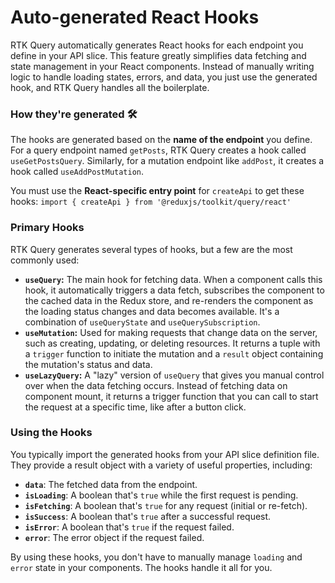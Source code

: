 # Auto-generated React Hooks

RTK Query automatically generates React hooks for each endpoint you define in your API slice. This feature greatly simplifies data fetching and state management in your React components. Instead of manually writing logic to handle loading states, errors, and data, you just use the generated hook, and RTK Query handles all the boilerplate.

### How they're generated 🛠️

The hooks are generated based on the **name of the endpoint** you define. For a query endpoint named `getPosts`, RTK Query creates a hook called `useGetPostsQuery`. Similarly, for a mutation endpoint like `addPost`, it creates a hook called `useAddPostMutation`.

You must use the **React-specific entry point** for `createApi` to get these hooks:
`import { createApi } from '@reduxjs/toolkit/query/react'` 

### Primary Hooks

RTK Query generates several types of hooks, but a few are the most commonly used:

* **`useQuery`:** The main hook for fetching data. When a component calls this hook, it automatically triggers a data fetch, subscribes the component to the cached data in the Redux store, and re-renders the component as the loading status changes and data becomes available. It's a combination of `useQueryState` and `useQuerySubscription`.
* **`useMutation`:** Used for making requests that change data on the server, such as creating, updating, or deleting resources. It returns a tuple with a `trigger` function to initiate the mutation and a `result` object containing the mutation's status and data.
* **`useLazyQuery`:** A "lazy" version of `useQuery` that gives you manual control over when the data fetching occurs. Instead of fetching data on component mount, it returns a trigger function that you can call to start the request at a specific time, like after a button click.

### Using the Hooks

You typically import the generated hooks from your API slice definition file. They provide a result object with a variety of useful properties, including:

* **`data`**: The fetched data from the endpoint.
* **`isLoading`**: A boolean that's `true` while the first request is pending.
* **`isFetching`**: A boolean that's `true` for any request (initial or re-fetch).
* **`isSuccess`**: A boolean that's `true` after a successful request.
* **`isError`**: A boolean that's `true` if the request failed.
* **`error`**: The error object if the request failed.

By using these hooks, you don't have to manually manage `loading` and `error` state in your components. The hooks handle it all for you.